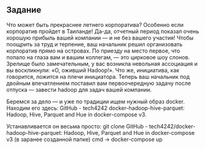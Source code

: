 ## Задание

Что может быть прекраснее летнего корпоратива? Особенно если корпоратив пройдет в Таиланде! Да-да, отчетный период показал очень хорошую прибыль вашей компании — и не без вашего участия! Чтобы поощрить за труд и терпение, ваш начальник решил организовать корпоратив прямо на островах. По приезду на место первое, что попало на глаза вам и вашим коллегам, — это цирковое шоу слонов. Зрелище было замечательным, у вас возникла невольная ассоциация и вы воскликнули: «О, оживший Hadoop!». Что же, инициатива, как говорится, ложится на плечи инициатора. Теперь ваш начальник под двойным впечатлением поставил вам первоочередную задачу после отпуска — завести hadoop для задач вашей компании. 

Беремся за дело — и уже по традиции ищем нужный образ docker. Находим его здесь: GitHub - tech4242 docker-hadoop-hive-parquet: Hadoop, Hive, Parquet and Hue in docker-compose v3.

Устанавливается он весьма просто:
git clone GitHub - tech4242/docker-hadoop-hive-parquet: Hadoop, Hive, Parquet and Hue in docker-compose v3 (в заранее созданной папке)
cmd → docker-compose up
